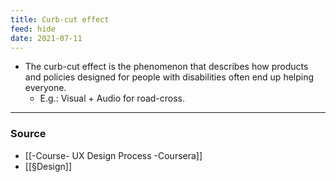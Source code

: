```yaml
---
title: Curb-cut effect
feed: hide
date: 2021-07-11
---
```


- The curb-cut effect is the phenomenon that describes how products and policies designed for people with disabilities often end up helping everyone. 
	- E.g.: Visual + Audio for road-cross.

--- 

### Source
- [[-Course- UX Design Process -Coursera]]
- [[§Design]]